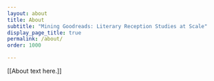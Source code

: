 ```yaml
---
layout: about
title: About
subtitle: "Mining Goodreads: Literary Reception Studies at Scale"
display_page_title: true
permalink: /about/
order: 1000

---
```


[[About text here.]]
